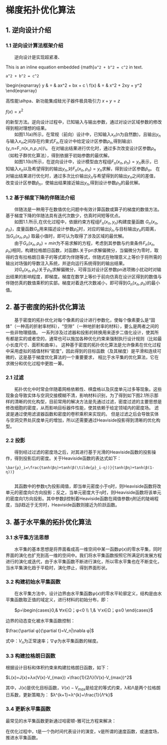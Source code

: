 # 梯度拓扑优化算法

## 1. 逆向设计介绍

### 1.1 逆向设计算法框架介绍

&emsp;&emsp;逆向设计是实现超紧凑、

This is an inline equation embedded  {math}`a^2 + b^2 = c^2` in text.
```{math}
a^2 + b^2 = c^2
```


   \begin{eqnarray}
      y    & = & ax^2 + bx + c \\
      f(x) & = & x^2 + 2xy + y^2
   \end{eqnarray}



高性能\alhpa、新功能集成硅光子器件极具吸引力
$x+y=z$

$f(x) = x^2$

的新型方法。逆向设计过程中，已知输入与输出参数，通过对设计区域参数的修改得到相对理想的结果。<br>
&emsp;&emsp;如图1.1(a)所示，在常规（前向）设计中，已知输入$x_n$(n为自然数)，且输出$y_n$与输入$x_n$之间存在约束式$F_n$,在设计中给定设计区参数$ρ_n$,得到输出\\(y_n=F_n(x_n,ρ_n))\\。
在对输出结果进行优化时，通过多次改变设计区参数$ρ_n$（如粒子群优化算法），得到依据于初始参数的最优解。<br>
&emsp;&emsp;如图1.1(b)所示，在逆向设计中，设计模型由方程组$F_n(x_n,ρ_n)=y_n$表示，已知输入$x_n$以及希望得到的输出$y_n$,对$F_n(x_n,ρ_n)=y_n$求解，得到设计区参数$\hat{p}_n$。
在对输出结果进行优化时，通过多次比价输出$\hat{y}_n$与希望得到的输出$y_n$之间的差值，改变设计区参数$\hat{p}_n$，使输出结果接近输出$y_n$,得到设计参数$ρ_n$的最优解。



### 1.2 基于梯度下降的伴随法介绍

&emsp;&emsp;伴随法是一种用于在数值优化问题中有效计算函数或算子的梯度的数值方法。基于梯度下降的伴随法具有迭代次数少，仿真时间短等优点。<br>
&emsp;&emsp;如图1.1.所示,在优化过程中，依据约束方程组$F_n(x_n,y_n)$构建度量函数
$G_n(x_n,ρ_n)$，度量函数$G_n$用来描述设计参数$\hat{ρ}_n$时，对应的输出$\hat{y}_n$,与目标输出$y_n$的距离，当$G_n(x_n,ρ_n)$
取最小值时，即可认为取得了涉及区域的最优解。<br>
&emsp;&emsp;由于$G_n(x_n,ρ_n)=min$为不易求解的方程，考虑到其参数与约束条件$F_n(x_n,ρ_n)$相同，构建拉格朗日函数，对函数L关于pn求解偏微分，当偏微分为零时，取得的含有拉格朗日乘子的等式即为伴随等式，伴随式在物理意义上等价于将所需的输出对场强的导数注入系统，并逆向运行系统得到的输出结果。<br>
&emsp;&emsp;对$G_n(x_n,ρ_n)$关于$ρ_n$求解偏微分，可得当对设计区参数pn进项微小扰动时对输出结果的影响程度，即梯度。梯度在数学上等价于前向仿真在设计区得到的数值与伴随仿真的数值乘积的实部。梯度对着迭代次数减小，即可得到$G_n(x_n,ρ_n)$的最小值。



## 2. 基于密度的拓扑优化算法
&emsp;&emsp;基于密度的拓扑优化对每个像素的设计进行参数化，使每个像素要么是“固体”（一种高的折射率材料），“空隙”（一种地折射率的材料），要么是两者之间的一些非物理插值。
一系列涉及过滤器和投影的转换用来逐步二值化设计，使其所有都是实的或者空的，通常也可以施加各种优化约束来强制执行设计规则（比如最小长度尺寸、面积和曲率）。
这种基于密度的拓扑优化算法是允许像素在优化过程中采用虚拟的插值材料“密度”，因此得到的目标函数（及其梯度）是平滑和连续可微的，这是基于梯度优化算法的一个重要要求，
相比于水平集的优化算法，它在求微分和优化过程中更胜一筹。

### 2.1 过滤

&emsp;&emsp;拓扑优化中时常会伴随着网格依赖性、棋盘格以及灰度单元过多等现象。这些现象会导致实体与空洞交接模糊不清，影响材料识别，为了得到如下图2.1所示那样的清晰的优化构型，目前常用的解决方法是先通过过滤，密度过滤的主要思想是修改细胞的密度，从而影响目标器件性能，使其依赖于给定领域内的密度场。 
滤波是通过使用滤波器函数和密度的卷积乘积来实现的。
但是过滤之后会导致实体与空洞交界处灰度单元的增加，所以还需要通过Heaviside投影得到清晰的优化构型。


### 2.2 投影
&emsp;&emsp;得到经过过滤的密度场之后，对其进行基于光滑的Heaviside函数的投影操作，得到投影后的密度。关于Heaviside函数的表达式如下：<br>
```{math}
\bar{ρ}_i=\frac{tanh(βη)+tanh(β(\tilde{ρ}_i-η))}{tanh(βη)+tanh(β(1-η))}
    
```

&emsp;&emsp;其函数中的参数η为投影阈值，即当单元密度小于η时，则Heaviside函数将改单元的密度向0方向投影；反之，当单元密度大于η时，则Heaviside函数将该单元的密度向1方向投影。其中参数β控制着Heaviside函数在阈值参数η附近的陡峭程度，当β趋近于无穷时，Heaviside函数则接近为阶跃函数。



## 3. 基于水平集的拓扑优化算法

### 3.1 水平集方法思想

&emsp;&emsp;水平集的基本思想是将界面看成高一维空间中某一函数$φ(x)$的零水平集，同时界面的演化也扩充到高一维的空间中。我们将水平集函数按照它所满足的发展方程进行的演化或迭代，由于水平集函数不断进行演化，所以零水平集也在不断变化，当水平集演化趋于平稳时，演化停止，得到界面形状。

### 3.2 构建初始水平集函数

 &emsp;&emsp;在水平集方法中，设计边界由水平集函数$φ(x)$的零水平轮廓定义，结构是由水平集函数取正值的域定义，进行材料的初始分布，即：<br>
     <center> $ρ=\begin{cases}0,& ∀x∈Ω；φ<0 \\ 1,& ∀x∈Ω；φ≥0 \end{cases}$
</center>
边界的动态变化被水平集函数控制：

$\frac{\partial φ}{\partial t}=V_n|\nabla φ|$

式中：$V_n$为正常速率；$\nabla φ$为水平集函数的梯度。



### 3.3 构建拉格朗日函数
根据设计目标和体积约束来构建拉格朗日函数，如下：

$L(x)=J(x)+λx(V(x)-V_{max}) +\frac{1}{2Λ}(V(x)-V_{max})^2$

其中，J(x)是优化目标函数，$V(x)-V_{max}$是给定的等式约束，λ和Λ是两个拉格朗日系数，更新策略为：
$λ^{k+1}=λ^{k}+\frac{1}{Λ^k}$

### 3.4 更新水平集函数
最常见的水平集函数更新通过哈密顿-雅可比方程来解决：


在优化过程中，t是一个伪时间代表设计的演变，v是所谓的速度函数，或速度场，推进水平集函数。